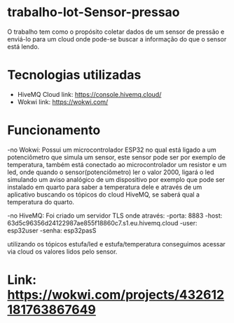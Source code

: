 # trabalho-Iot-Sensor-pressao
O trabalho tem como o propósito coletar dados de um sensor de pressão e 
enviá-lo para um cloud onde pode-se buscar a informação do que o sensor está lendo.
# Tecnologias utilizadas
- HiveMQ Cloud
link: https://console.hivemq.cloud/
- Wokwi
link: https://wokwi.com/
# Funcionamento
-no Wokwi: Possui um microcontrolador ESP32 no qual está ligado a um potenciômetro que 
simula um sensor, este sensor pode ser por exemplo de temperatura, 
também está conectado ao microcontrolador um resistor e um led, onde quando o sensor(potenciômetro) 
ler o valor 2000, ligará o led simulando um aviso analógico de um dispositivo por exemplo que pode
ser instalado em quarto para saber a temperatura dele e através de um aplicativo buscando
os tópicos do cloud HiveMQ, se saberá qual a temperatura do quarto. 

-no HiveMQ: Foi criado um servidor TLS onde através:
-porta: 8883
-host: 63d5c96356d24122987ae855f18860c7.s1.eu.hivemq.cloud
-user: esp32user
-senha: esp32pasS

utilizando os tópicos estufa/led e estufa/temperatura conseguimos acessar via cloud os valores lidos pelo sensor.

# Link: https://wokwi.com/projects/432612181763867649 
